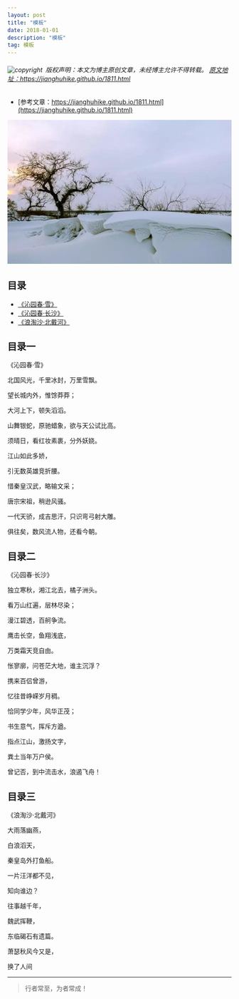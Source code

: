 ```yaml
---
layout: post
title: "模板"
date: 2018-01-01 
description: "模板"
tag: 模板
---
```



<h6>
  <img src="https://robotkang-1257995526.cos.ap-chengdu.myqcloud.com/icon/copyright.png" alt="copyright" style="display:inline;margin-bottom: -5px;" width="20" height="20"> 版权声明：本文为博主原创文章，未经博主允许不得转载。

  <a target="_blank" href="https://jianghuhike.github.io/1811.html">
  原文地址：https://jianghuhike.github.io/1811.html 
  </a>
</h6>

- [参考文章：https://jianghuhike.github.io/1811.html](https://jianghuhike.github.io/1811.html)

<img src="/images/start.jpg" alt="img">


## 目录
* [《沁园春·雪》](#content0)
* [《沁园春·长沙》](#content1)
* [《浪淘沙·北戴河》](#content2)


## <a id="content0"></a> 目录一
《沁园春·雪》

北国风光，千里冰封，万里雪飘。

望长城内外，惟馀莽莽；

大河上下，顿失滔滔。

山舞银蛇，原驰蜡象，欲与天公试比高。

须晴日，看红妆素裹，分外妖娆。

江山如此多娇，

引无数英雄竞折腰。

惜秦皇汉武，略输文采；

唐宗宋祖，稍逊风骚。

一代天骄，成吉思汗，只识弯弓射大雕。

俱往矣，数风流人物，还看今朝。

## <a id="content1"></a> 目录二

《沁园春·长沙》

独立寒秋，湘江北去，橘子洲头。

看万山红遍，层林尽染；

漫江碧透，百舸争流。

鹰击长空，鱼翔浅底，

万类霜天竞自由。

怅寥廓，问苍茫大地，谁主沉浮？

携来百侣曾游，

忆往昔峥嵘岁月稠。

恰同学少年，风华正茂；

书生意气，挥斥方遒。

指点江山，激扬文字，

粪土当年万户侯。

曾记否，到中流击水，浪遏飞舟！

## <a id="content1"></a> 目录三

《浪淘沙·北戴河》

大雨落幽燕，

白浪滔天，

秦皇岛外打鱼船。

一片汪洋都不见，

知向谁边？

往事越千年，

魏武挥鞭，

东临碣石有遗篇。

萧瑟秋风今又是，

换了人间


----------
>  行者常至，为者常成！


